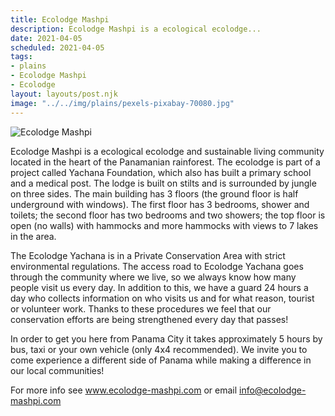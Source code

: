```yaml
---
title: Ecolodge Mashpi
description: Ecolodge Mashpi is a ecological ecolodge...
date: 2021-04-05
scheduled: 2021-04-05
tags:
- plains
- Ecolodge Mashpi
- Ecolodge
layout: layouts/post.njk
image: "../../img/plains/pexels-pixabay-70080.jpg"
---
```


![Ecolodge Mashpi](../../img/plains/pexels-pixabay-70080.jpg)

Ecolodge Mashpi is a ecological ecolodge and sustainable living community located in the heart of the Panamanian rainforest. The ecolodge is part of a project called Yachana Foundation, which also has built a primary school and a medical post. The lodge is built on stilts and is surrounded by jungle on three sides. The main building has 3 floors (the ground floor is half underground with windows). The first floor has 3 bedrooms, shower and toilets; the second floor has two bedrooms and two showers; the top floor is open (no walls) with hammocks and more hammocks with views to 7 lakes in the area.

The Ecolodge Yachana is in a Private Conservation Area with strict environmental regulations. The access road to Ecolodge Yachana goes through the community where we live, so we always know how many people visit us every day. In addition to this, we have a guard 24 hours a day who collects information on who visits us and for what reason, tourist or volunteer work. Thanks to these procedures we feel that our conservation efforts are being strengthened every day that passes!

In order to get you here from Panama City it takes approximately 5 hours by bus, taxi or your own vehicle (only 4x4 recommended). We invite you to come experience a different side of Panama while making a difference in our local communities!

For more info see www.ecolodge-mashpi.com or email info@ecolodge-mashpi.com